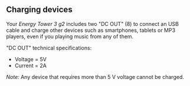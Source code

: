 ## Charging devices

Your *Energy Tower 3 g2* includes two "DC OUT" (8) to connect an USB cable and charge other devices such as smartphones, tablets or MP3 players, even if you playing music from any of them.

"DC OUT" technical specifications:  <br/>

- Voltage = 5V
- Current = 2A

*Note:* Any device that requires more than 5 V voltage cannot be charged.

